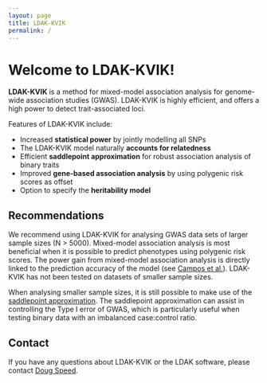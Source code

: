 ```yaml
---
layout: page
title: LDAK-KVIK
permalink: /
---
```


# Welcome to LDAK-KVIK!

**LDAK-KVIK** is a method for mixed-model association analysis for genome-wide association studies (GWAS). LDAK-KVIK is highly efficient, and offers a high power to detect trait-associated loci.

Features of LDAK-KVIK include:

 - Increased **statistical power** by jointly modelling all SNPs
 - The LDAK-KVIK model naturally **accounts for relatedness** 
 - Efficient **saddlepoint approximation** for robust association analysis of binary traits
 - Improved **gene-based association analysis** by using polygenic risk scores as offset
 - Option to specify the **heritability model**

## Recommendations

We recommend using LDAK-KVIK for analysing GWAS data sets of larger sample sizes (N > 5000). Mixed-model association analysis is most beneficial when it is possible to predict phenotypes using polygenic risk scores. The power gain from mixed-model association analysis is directly linked to the prediction accuracy of the model (see [Campos et al.](https://www.nature.com/articles/s41588-023-01500-0)). LDAK-KVIK has not been tested on datasets of smaller sample sizes.

When analysing smaller sample sizes, it is still possible to make use of the [saddlepoint approximation](docs/assoc/spa). The saddlepoint approximation can assist in controlling the Type I error of GWAS, which is particularly useful when testing binary data with an imbalanced case:control ratio.

## Contact

If you have any questions about LDAK-KVIK or the LDAK software, please contact [Doug Speed](mailto:doug@qgg.au.dk).